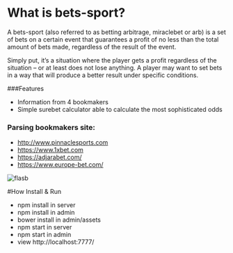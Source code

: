 
What is bets-sport?
==================

A bets-sport (also referred to as betting arbitrage, miraclebet or arb) is a set of bets on a certain event that guarantees a profit of no less than the total amount of bets made,
regardless of the result of the event.

Simply put, it’s a situation where the player gets a profit regardless of the situation – or at least does not lose anything.
A player may want to set bets in a way that will produce a better result under specific conditions.


###Features

* Information from 4 bookmakers
* Simple surebet calculator able to calculate the most sophisticated odds


### Parsing bookmakers site:

* http://www.pinnaclesports.com
* https://www.1xbet.com
* https://adjarabet.com/
* https://www.europe-bet.com/




![flasb](https://github.com/Chkhikvadze/bets-sport/blob/master/screenshot/bets.png "Starter template")


#How Install & Run
* npm install in server
* npm install in admin
* bower install in admin/assets
* npm start in server
* npm start in admin
* view http://localhost:7777/







